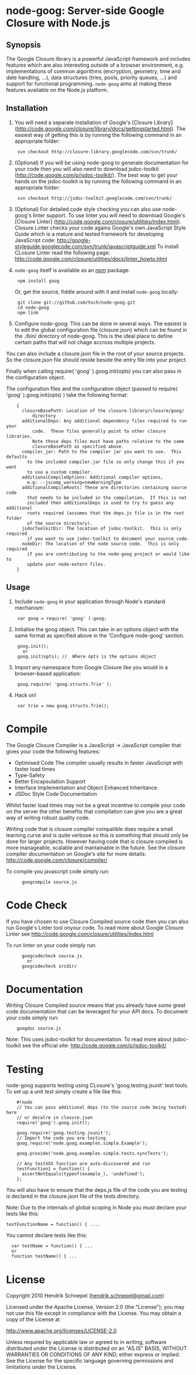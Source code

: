 node-goog: Server-side Google Closure with Node.js
==================================================

Synopsis
--------

The Google Closure library is a powerful JavaScript framework and includes 
features which are also interesting outside of a browser environment, e.g. 
implementations of common algorithms (encryption, geometry, time and date 
handling, ...), data structures (tries, pools, priority queues, ...) and support 
for functional programming. `node-goog` aims at making these features available 
on the Node.js platform.

Installation
------------

1. You will need a separate installation of Google's [Closure Library] 
  (http://code.google.com/closure/library/docs/gettingstarted.html). The 
  easiest way of getting this is by running the following command in 
  an appropriate folder:
  
        svn checkout http://closure-library.googlecode.com/svn/trunk/

2. (Optional) If you will be using node-goog to generate documentation for your
  code then you will also need to download jsdoc-toolkit 
  (http://code.google.com/p/jsdoc-toolkit/).  The best way to get your hands
  on the jsdoc-toolkit is by running the following command in an appropriate 
  folder:
  
        svn checkout http://jsdoc-toolkit.googlecode.com/svn/trunk/

3. (Optional) For detailed code style checking you can also use node-goog's
  linter support.  To use linter you will need to download Google's 
  [Closure Linter] (http://code.google.com/closure/utilities/index.html).  
  Closure Linter checks your code agains Google's own JavaScript Style Guide
  which is a mature and tested framework for developing JavaScript code:
  http://google-styleguide.googlecode.com/svn/trunk/javascriptguide.xml
  To install CLosure Linter read the following page:
  http://code.google.com/closure/utilities/docs/linter_howto.html
    
4. `node-goog` itself is available as an [npm](http://npmjs.org/) package:
    
        npm install goog

    Or, get the source, fiddle around with it and install `node-goog` locally:

        git clone git://github.com/hsch/node-goog.git
        cd node-goog
        npm link
        
        
5. Configure node-goog:  This can be done in several ways.  The easiest is to
  edit the global configuration file (closure.json) which can be found in 
  the ./bin/ directory of node-goog.  This is the ideal place to define certain 
  paths that will not chage accross multiple projects.
  
  You can also include a closure.json file in the root of your source projects.
  So the closure.json file should reside beside the entry file into your 
  project.
  
  Finally when calling require( 'goog' ).goog.init(opts) you can also pass in
  the configuration object.
  
  The configuration files and the configuration object (passed to 
  require( 'goog' ).goog.init(opts) ) take the following format:
      
        {
          closureBasePath: Location of the closure-library/closure/goog/ 
              directory 
          additionalDeps: Any additional dependency files required to run your 
              code.  These files generally point to other closure libraries.  
              Note these deps files must have paths relative to the same 
              closureBasePath as specified above.
          compiler_jar: Path to the compiler jar you want to use.  This defaults
            to the included compiler.jar file so only change this if you want
            to use a custom compiler.            
          additionalCompileOptions: Additional compiler options, 
            e.g: --jscomp_warning=newWarningType
          additionalCompileRoots: These are directories containing source code 
            that needs to be included in the compilation.  If this is not 
            included then additionalDeps is used to try to guess any additional 
            roots required (assumes that the deps.js file is in the root folder 
            of the source directory).
          jsdocToolkitDir: The location of jsdoc-toolkit.  This is only required
            if you want to use jsdoc-toolkit to document your source code.
          nodeDir: The location of the node source code.  This is only required
            if you are contributing to the node-goog project or would like to 
            update your node-extern files.          
        }
Usage
-----

1. Include `node-goog` in your application through Node's standard mechanism:
    
        var goog = require( 'goog' ).goog;

2. Initialise the goog object.  This can take in an options object with the same
  format as specified above in the 'Configure node-goog' section.
  
        goog.init();
          or
        goog.init(opts); //  Where opts is the options object
        
3. Import any namespace from Google Closure like you would in a browser-based 
  application:
    
        goog.require( 'goog.structs.Trie' );
    
4. Hack on!
    
        var trie = new goog.structs.Trie();    

Compile
=======

The Google Closure Compiler is a JavaScript -> JavaScript compiler that gives
your code the following features:
  - Optimised Code
    The compiler usually results in faster JavaScript with faster load times
  - Type-Safety  
  - Better Encapsulation Support
  - Interface Implementation and Object Enhanced Inheritance 
  - JSDoc Style Code Documentation

Whilst faster load times may not be a great incentive to compile your code on 
the server the other benefits that compilation can give you are a great way 
of writing robust quality code.
  
Writing code that is closure compiler compatible does require a small learning 
curve and is quite verbose so this is something that should only be done for
larger projects.  However having code that is closure compiled is more 
manageable, scalable and mantainable in the future.  See the closure compiler
documentation on Google's site for more details:
    http://code.google.com/closure/compiler/
    
To compile you javascript code simply run:

          googcompile source.js
          
Code Check
==========    
If you have chosen to use Closure Compiled source code then you can also run
Google's Linter tool onyour code.  To read more about Google Closure Linter see
    http://code.google.com/closure/utilities/index.html
    
To run linter on your code simply run:

          googcodecheck source.js
            or
          googcodecheck srcdir/
        
Documentation
=============
Writing Closure Compiled source means that you already have some great code
documentation that can be leveraged for your API docs.  To document your code
simply run:

        googdoc source.js
        
Note: This uses jsdoc-toolkit for documentation.  To read more about 
jsdoc-toolkit see the official site:
    http://code.google.com/p/jsdoc-toolkit/


Testing
=======
node-goog supports testing using CLosure's 'goog.testing.jsunit' test tools. To 
set up a unit test simply create a file like this:

        #!node
        // You can pass additional deps (to the source code being tested) here 
        // or decalre in closure.json
        require('goog').goog.init(); 

        goog.require('goog.testing.jsunit');
        // Import the code you are testing
        goog.require('node.goog.examples.simple.Example'); 

        goog.provide('node.goog.examples.simple.tests.syncTests');
        
        // Any testXXX function are auto-discovered and run
        testFunction1 = function() {
          assertNotEquals(typeof(example_), 'undefined');
        };

You will also have to ensure that the deps.js file of the code you are testing
is declared in the closure.json file of the tests directory.

Note: Due to the internals of global scoping in Node you must declare your 
tests like this:

    testFunctionName = function() { ....
    
You cannot declare tests like this:

      var testName = function() { ...
      or
      function testName() { ...       
    
License
=======

Copyright 2010 Hendrik Schnepel (hendrik.schnepel@gmail.com)

Licensed under the Apache License, Version 2.0 (the "License");
you may not use this file except in compliance with the License.
You may obtain a copy of the License at
    
http://www.apache.org/licenses/LICENSE-2.0

Unless required by applicable law or agreed to in writing, software
distributed under the License is distributed on an "AS IS" BASIS,
WITHOUT WARRANTIES OR CONDITIONS OF ANY KIND, either express or implied.
See the License for the specific language governing permissions and
limitations under the License.
